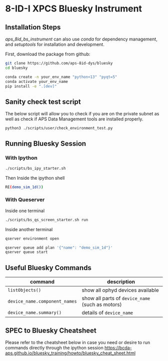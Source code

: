 # 8-ID-I XPCS Bluesky Instrument

## Installation Steps
*aps_8id_bs_instrument* can also use *conda* for dependency management, and
*setuptools* for installation and development.

First, download the package from github:

```bash
git clone https://github.com/aps-8id-dys/bluesky
cd bluesky
```

```bash
conda create -n your_env_name "python<13" "pyqt=5"
conda activate your_env_name
pip install -e ".[dev]"
```

## Sanity check test script
The below script will allow you to check if you are on the private subnet as
well as check if APS Data Management tools are installed properly.
```bash
python3 ./scripts/user/check_environment_test.py
```
## Running Bluesky Session
### With Ipython

```bash
./scripts/bs_ipy_starter.sh
```

Then Inside the ipython shell

```bash
RE(demo_sim_1d())
```

### With Queserver

Inside one terminal

```bash
./scripts/bs_qs_screen_starter.sh run
```

Inside another terminal

```bash
qserver environment open
```

```bash
qserver queue add plan '{"name": "demo_sim_1d"}'
qserver queue start
```

## Useful Bluesky Commands

command | description
--- | ---
`listObjects()` | show all ophyd devices available
`device_name.component_names` | show all parts of `device_name` (such as motors)
`device_name.summary()` | details of `device_name`

## SPEC to Bluesky Cheatsheet
Please refer to the cheatsheet below in case you need or desire to run commands directly through the ipython session
https://bcda-aps.github.io/bluesky_training/howto/bluesky_cheat_sheet.html

